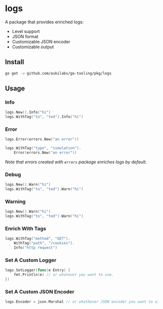 # logs

A package that provides enriched logs:

- Level support
- JSON format
- Customizable JSON encoder
- Customizable output

## Install

```sh
go get -u github.com/aukilabs/go-tooling/pkg/logs
```

## Usage

### Info

```go
logs.New().Info("hi")
logs.WithTag("to", "ted").Info("hi")
```

### Error

```go
logs.Error(errors.New("an error"))

logs.WithTag("type", "simulation").
	Error(errors.New("an error"))
```

_Note that errors created with `errors` package enriches logs by default._

### Debug

```go
logs.New().Warn("hi")
logs.WithTag("to", "ted").Warn("hi")
```

### Warning

```go
logs.New().Warn("hi")
logs.WithTag("to", "ted").Warn("hi")
```

### Enrich With Tags

```go
logs.WithTag("method", "GET").
    WithTag("path", "/cookies").
    Info("http request")
```

### Set A Custom Logger

```go
logs.SetLogger(func(e Entry) {
    fmt.Println(e) // or whatever you want to use.
})
```

### Set A Custom JSON Encoder

```go
logs.Encoder = json.Marshal // or whathever JSON encoder you want to use.
```
